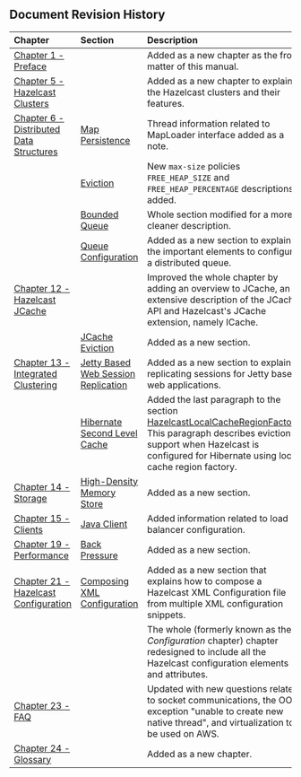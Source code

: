 	

## Document Revision History

|Chapter|Section|Description|
|:-------|:-------|:-----------|
|[Chapter 1 - Preface](#preface)||Added as a new chapter as the front matter of this manual.|
|[Chapter 5 - Hazelcast Clusters](#hazelcast-clusters)||Added as a new chapter to explain the Hazelcast clusters and their features.|
|[Chapter 6 - Distributed Data Structures](#distributed-data-structures)|[Map Persistence](#map-persistence)|Thread information related to MapLoader interface added as a note.
||[Eviction](#eviction)|New `max-size` policies `FREE_HEAP_SIZE` and `FREE_HEAP_PERCENTAGE` descriptions added.
||[Bounded Queue](#bounded-queue)|Whole section modified for a more cleaner description.|
||[Queue Configuration](#queue-configuration)|Added as a new section to explain the important elements to configure a distributed queue.|
|[Chapter 12 - Hazelcast JCache](#hazelcast-jcache)||Improved the whole chapter by adding an overview to JCache, an extensive description of the JCache API and Hazelcast's JCache extension, namely ICache.|
||[JCache Eviction](#jcache-eviction)|Added as a new section.
|[Chapter 13 - Integrated Clustering](#integrated-clustering)|[Jetty Based Web Session Replication](#jetty-based-web-session-replication)|Added as a new section to explain replicating sessions for Jetty based web applications.|
||[Hibernate Second Level Cache](#hibernate-second-level-cache)|Added the last paragraph to the section [HazelcastLocalCacheRegionFactory](#hazelcastlocalcacheregionfactory). This paragraph describes eviction support when Hazelcast is configured for Hibernate using local cache region factory.|
|[Chapter 14 - Storage](#storage)|[High-Density Memory Store](#high-density-memory-store)|Added as a new section.|
|[Chapter 15 - Clients](#clients)|[Java Client](#java-client)|Added information related to load balancer configuration.|
|[Chapter 19 - Performance](#performance)|[Back Pressure](#back-pressure)|Added as a new section.|
|[Chapter 21 - Hazelcast Configuration](#hazelcast-configuration)|[Composing XML Configuration](#composing-xml-configuration)|Added as a new section that explains how to compose a Hazelcast XML Configuration file from multiple XML configuration snippets.|
|||The whole (formerly known as the *Configuration* chapter) chapter redesigned to include all the Hazelcast configuration elements and attributes.|
|[Chapter 23 - FAQ](#frequently-asked-questions)||Updated with new questions related to socket communications, the OOM exception "unable to create new native thread", and virtualization to be used on AWS.|
|[Chapter 24 - Glossary](#glossary)||Added as a new chapter.|






<br> </br>


